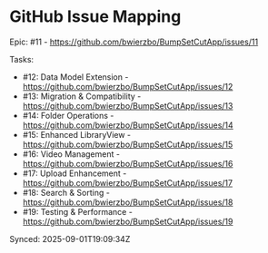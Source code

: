 # GitHub Issue Mapping

Epic: #11 - https://github.com/bwierzbo/BumpSetCutApp/issues/11

Tasks:
- #12: Data Model Extension - https://github.com/bwierzbo/BumpSetCutApp/issues/12
- #13: Migration & Compatibility - https://github.com/bwierzbo/BumpSetCutApp/issues/13
- #14: Folder Operations - https://github.com/bwierzbo/BumpSetCutApp/issues/14
- #15: Enhanced LibraryView - https://github.com/bwierzbo/BumpSetCutApp/issues/15
- #16: Video Management - https://github.com/bwierzbo/BumpSetCutApp/issues/16
- #17: Upload Enhancement - https://github.com/bwierzbo/BumpSetCutApp/issues/17
- #18: Search & Sorting - https://github.com/bwierzbo/BumpSetCutApp/issues/18
- #19: Testing & Performance - https://github.com/bwierzbo/BumpSetCutApp/issues/19

Synced: 2025-09-01T19:09:34Z
